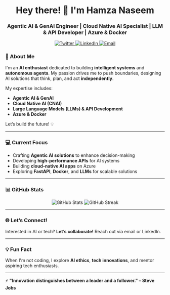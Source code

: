 <h1 align="center">Hey there! 👋 I'm Hamza Naseem</h1>
<h3 align="center">Agentic AI & GenAI Engineer | Cloud Native AI Specialist | LLM & API Developer | Azure & Docker</h3>


<p align="center">
  <a href="https://twitter.com/hamzanasiem" target="_blank">
    <img src="https://img.shields.io/twitter/follow/hamzanasiem?style=for-the-badge&logo=twitter" alt="Twitter" />
  </a>
  <a href="https://linkedin.com/in/hamzanasiem" target="_blank">
    <img src="https://img.shields.io/badge/LinkedIn-Hamza%20Naseem-blue?style=for-the-badge&logo=linkedin" alt="LinkedIn" />
  </a>
  <a href="mailto:ziaee.pk@gmail.com" target="_blank">
    <img src="https://img.shields.io/badge/Email-ziaee.pk@gmail.com-red?style=for-the-badge&logo=gmail" alt="Email" />
  </a>
</p>


### 🚀 About Me

I'm an **AI enthusiast** dedicated to building **intelligent systems** and **autonomous agents**. My passion drives me to push boundaries, designing AI solutions that think, plan, and act **independently**.

My expertise includes:

- **Agentic AI & GenAI**  
- **Cloud Native AI (CNAI)**  
- **Large Language Models (LLMs) & API Development**  
- **Azure & Docker**

Let’s build the future! 💡

---

### 💻 Current Focus

- Crafting **Agentic AI solutions** to enhance decision-making  
- Developing **high-performance APIs** for AI systems  
- Building **cloud-native AI apps** on Azure  
- Exploring **FastAPI**, **Docker**, and **LLMs** for scalable solutions  

---

### 📊 GitHub Stats

<p align="center">
  <img src="https://github-readme-stats.vercel.app/api?username=hamzanasiem&show_icons=true&hide_border=true&theme=radical" alt="GitHub Stats" />
  <img src="https://github-readme-streak-stats.herokuapp.com/?user=hamzanasiem&hide_border=true&theme=radical" alt="GitHub Streak" />
</p>

---

### 🌐 Let’s Connect!

Interested in AI or tech? **Let’s collaborate!** Reach out via email or LinkedIn.

---

### 💡 Fun Fact

When I'm not coding, I explore **AI ethics**, **tech innovations**, and mentor aspiring tech enthusiasts.

---

⚡ **"Innovation distinguishes between a leader and a follower." – Steve Jobs**
